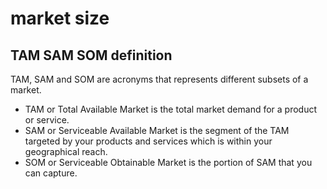 # market size

## TAM SAM SOM definition

TAM, SAM and SOM are acronyms that represents different subsets of a market.

- TAM or Total Available Market is the total market demand for a product or service.
- SAM or Serviceable Available Market is the segment of the TAM targeted by your products and services which is within your geographical reach.
- SOM or Serviceable Obtainable Market is the portion of SAM that you can capture.
